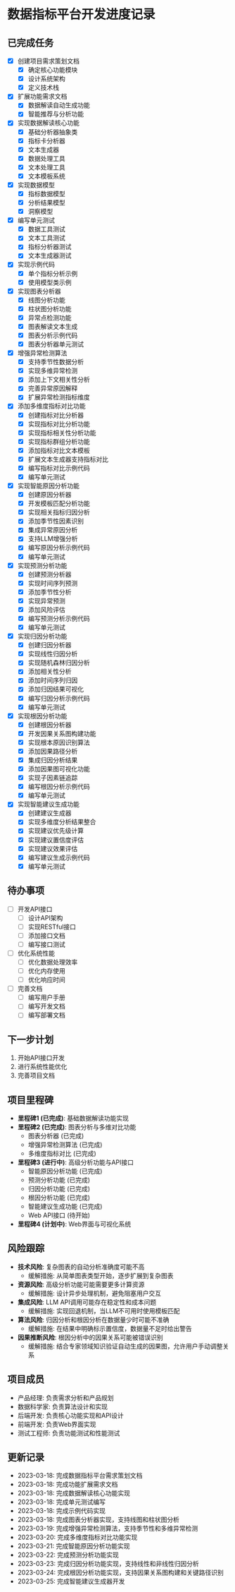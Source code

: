 # 数据指标平台开发进度记录

## 已完成任务

- [x] 创建项目需求策划文档
  - [x] 确定核心功能模块
  - [x] 设计系统架构
  - [x] 定义技术栈
- [x] 扩展功能需求文档
  - [x] 数据解读自动生成功能
  - [x] 智能推荐与分析功能
- [x] 实现数据解读核心功能
  - [x] 基础分析器抽象类
  - [x] 指标卡分析器
  - [x] 文本生成器
  - [x] 数据处理工具
  - [x] 文本处理工具
  - [x] 文本模板系统
- [x] 实现数据模型
  - [x] 指标数据模型
  - [x] 分析结果模型
  - [x] 洞察模型
- [x] 编写单元测试
  - [x] 数据工具测试
  - [x] 文本工具测试
  - [x] 指标分析器测试
  - [x] 文本生成器测试
- [x] 实现示例代码
  - [x] 单个指标分析示例
  - [x] 使用模型类示例
- [x] 实现图表分析器
  - [x] 线图分析功能
  - [x] 柱状图分析功能
  - [x] 异常点检测功能
  - [x] 图表解读文本生成
  - [x] 图表分析示例代码
  - [x] 图表分析器单元测试
- [x] 增强异常检测算法
  - [x] 支持季节性数据分析
  - [x] 实现多维异常检测
  - [x] 添加上下文相关性分析
  - [x] 完善异常原因解释
  - [x] 扩展异常检测指标维度
- [x] 添加多维度指标对比功能
  - [x] 创建指标对比分析器
  - [x] 实现指标对比分析功能
  - [x] 实现指标相关性分析功能
  - [x] 实现指标群组分析功能
  - [x] 添加指标对比文本模板
  - [x] 扩展文本生成器支持指标对比
  - [x] 编写指标对比示例代码
  - [x] 编写单元测试
- [x] 实现智能原因分析功能
  - [x] 创建原因分析器
  - [x] 开发模板匹配分析功能
  - [x] 实现相关指标归因分析
  - [x] 添加季节性因素识别
  - [x] 集成异常原因分析
  - [x] 支持LLM增强分析
  - [x] 编写原因分析示例代码
  - [x] 编写单元测试
- [x] 实现预测分析功能
  - [x] 创建预测分析器
  - [x] 实现时间序列预测
  - [x] 添加季节性分析
  - [x] 实现异常预测
  - [x] 添加风险评估
  - [x] 编写预测分析示例代码
  - [x] 编写单元测试
- [x] 实现归因分析功能
  - [x] 创建归因分析器
  - [x] 实现线性归因分析
  - [x] 实现随机森林归因分析
  - [x] 添加相关性分析
  - [x] 添加时间序列归因
  - [x] 添加归因结果可视化
  - [x] 编写归因分析示例代码
  - [x] 编写单元测试
- [x] 实现根因分析功能
  - [x] 创建根因分析器
  - [x] 开发因果关系图构建功能
  - [x] 实现根本原因识别算法
  - [x] 添加因果路径分析
  - [x] 集成归因分析结果
  - [x] 添加因果图可视化功能
  - [x] 实现子因素链追踪
  - [x] 编写根因分析示例代码
  - [x] 编写单元测试
- [x] 实现智能建议生成功能
  - [x] 创建建议生成器
  - [x] 实现多维度分析结果整合
  - [x] 实现建议优先级计算
  - [x] 实现建议置信度评估
  - [x] 实现建议效果评估
  - [x] 编写建议生成示例代码
  - [x] 编写单元测试

## 待办事项

- [ ] 开发API接口
  - [ ] 设计API架构
  - [ ] 实现RESTful接口
  - [ ] 添加接口文档
  - [ ] 编写接口测试
- [ ] 优化系统性能
  - [ ] 优化数据处理效率
  - [ ] 优化内存使用
  - [ ] 优化响应时间
- [ ] 完善文档
  - [ ] 编写用户手册
  - [ ] 编写开发文档
  - [ ] 编写部署文档

## 下一步计划

1. 开始API接口开发
2. 进行系统性能优化
3. 完善项目文档

## 项目里程碑

- **里程碑1 (已完成)**: 基础数据解读功能实现
- **里程碑2 (已完成)**: 图表分析与多维对比功能
  - 图表分析器 (已完成)
  - 增强异常检测算法 (已完成)
  - 多维度指标对比 (已完成)
- **里程碑3 (进行中)**: 高级分析功能与API接口
  - 智能原因分析功能 (已完成)
  - 预测分析功能 (已完成)
  - 归因分析功能 (已完成)
  - 根因分析功能 (已完成)
  - 智能建议生成功能 (已完成)
  - Web API接口 (待开始)
- **里程碑4 (计划中)**: Web界面与可视化系统

## 风险跟踪

- **技术风险**: 复杂图表的自动分析准确度可能不高
  - 缓解措施: 从简单图表类型开始，逐步扩展到复杂图表
- **资源风险**: 高级分析功能可能需要更多计算资源
  - 缓解措施: 设计异步处理机制，避免阻塞用户交互
- **集成风险**: LLM API调用可能存在稳定性和成本问题
  - 缓解措施: 实现回退机制，当LLM不可用时使用模板匹配
- **算法风险**: 归因分析和根因分析在数据量少时可能不准确
  - 缓解措施: 在结果中明确标示置信度，数据量不足时给出警告
- **因果推断风险**: 根因分析中的因果关系可能被错误识别
  - 缓解措施: 结合专家领域知识验证自动生成的因果图，允许用户手动调整关系

## 项目成员

- 产品经理: 负责需求分析和产品规划
- 数据科学家: 负责算法设计和实现
- 后端开发: 负责核心功能实现和API设计
- 前端开发: 负责Web界面实现
- 测试工程师: 负责功能测试和性能测试

## 更新记录

- 2023-03-18: 完成数据指标平台需求策划文档
- 2023-03-18: 完成功能扩展需求文档
- 2023-03-18: 完成数据解读核心功能实现
- 2023-03-18: 完成单元测试编写
- 2023-03-18: 完成示例代码实现
- 2023-03-18: 完成图表分析器实现，支持线图和柱状图分析
- 2023-03-19: 完成增强异常检测算法，支持季节性和多维异常检测
- 2023-03-20: 完成多维度指标对比功能实现
- 2023-03-21: 完成智能原因分析功能实现
- 2023-03-22: 完成预测分析功能实现
- 2023-03-23: 完成归因分析功能实现，支持线性和非线性归因分析
- 2023-03-24: 完成根因分析功能实现，支持因果关系图构建和关键路径识别
- 2023-03-25: 完成智能建议生成器开发 